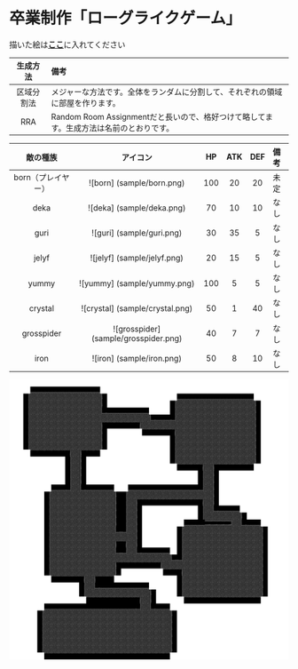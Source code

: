 # 卒業制作「ローグライクゲーム」

描いた絵は[**ここ**](/assets)に入れてください

|生成方法  |備考|
|:------:|:--|
|区域分割法|メジャーな方法です。全体をランダムに分割して、それぞれの領域に部屋を作ります。|
|RRA     |Random Room Assignmentだと長いので、格好つけて略してます。生成方法は名前のとおりです。|

|敵の種族         |アイコン                                 |HP  |ATK |DEF |備考|
|:-------------:|:-------------------------------------:|:--:|:--:|:--:|:--|
|born（プレイヤー）|![born]        (sample/born.png)       | 100|  20|  20|未定|
|deka           |![deka]        (sample/deka.png)       |  70|  10|  10|なし|
|guri           |![guri]        (sample/guri.png)       |  30|  35|   5|なし|
|jelyf          |![jelyf]       (sample/jelyf.png)      |  20|  15|   5|なし|
|yummy          |![yummy]       (sample/yummy.png)      | 100|   5|   5|なし|
|crystal        |![crystal]     (sample/crystal.png)    |  50|   1|  40|なし|
|grosspider     |![grosspider]  (sample/grosspider.png) |  40|   7|   7|なし|
|iron           |![iron]        (sample/iron.png)       |  50|   8|  10|なし|


![参考画像](sample/sample.png)
